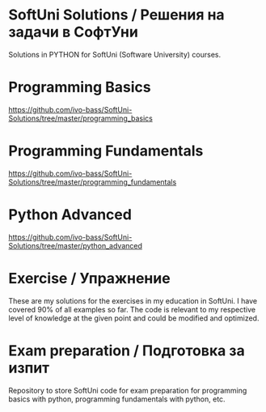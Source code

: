 # SoftUni Solutions / Решения на задачи в СофтУни

Solutions in PYTHON for SoftUni (Software University) courses.


# Programming Basics

https://github.com/ivo-bass/SoftUni-Solutions/tree/master/programming_basics


# Programming Fundamentals

https://github.com/ivo-bass/SoftUni-Solutions/tree/master/programming_fundamentals


# Python Advanced

https://github.com/ivo-bass/SoftUni-Solutions/tree/master/python_advanced


# Exercise / Упражнение

These are my solutions for the exercises in my education in SoftUni.
I have covered 90% of all examples so far.
The code is relevant to my respective level of knowledge at the given point and could be modified and optimized.


# Exam preparation / Подготовка за изпит

Repository to store SoftUni code for exam preparation for programming basics with python, programming fundamentals with python, etc.

